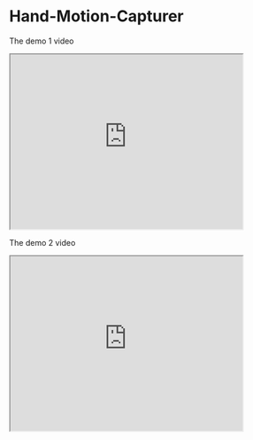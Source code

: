 # Hand-Motion-Capturer

The demo 1 video

<iframe width="420" height="315"
src="https://www.youtube.com/embed/F2W1sQky6yw&t=7s">
</iframe>

The demo 2 video

<iframe width="420" height="315"
src="https://www.youtube.com/embed/MhrreuvHw9w">
</iframe>

